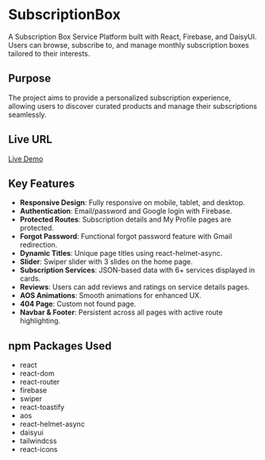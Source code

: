 # SubscriptionBox

A Subscription Box Service Platform built with React, Firebase, and DaisyUI. Users can browse, subscribe to, and manage monthly subscription boxes tailored to their interests.

## Purpose
The project aims to provide a personalized subscription experience, allowing users to discover curated products and manage their subscriptions seamlessly.

## Live URL
[Live Demo](https://your-live-url.web.app)

## Key Features
- **Responsive Design**: Fully responsive on mobile, tablet, and desktop.
- **Authentication**: Email/password and Google login with Firebase.
- **Protected Routes**: Subscription details and My Profile pages are protected.
- **Forgot Password**: Functional forgot password feature with Gmail redirection.
- **Dynamic Titles**: Unique page titles using react-helmet-async.
- **Slider**: Swiper slider with 3 slides on the home page.
- **Subscription Services**: JSON-based data with 6+ services displayed in cards.
- **Reviews**: Users can add reviews and ratings on service details pages.
- **AOS Animations**: Smooth animations for enhanced UX.
- **404 Page**: Custom not found page.
- **Navbar & Footer**: Persistent across all pages with active route highlighting.

## npm Packages Used
- react
- react-dom
- react-router
- firebase
- swiper
- react-toastify
- aos
- react-helmet-async
- daisyui
- tailwindcss
- react-icons
